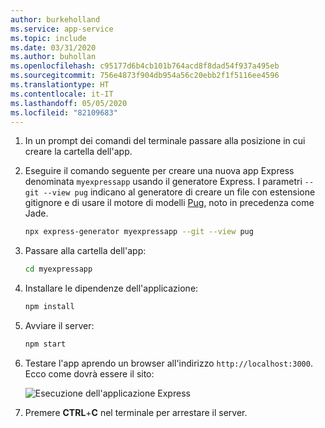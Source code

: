 ```yaml
---
author: burkeholland
ms.service: app-service
ms.topic: include
ms.date: 03/31/2020
ms.author: buhollan
ms.openlocfilehash: c95177d6b4cb101b764acd8f8dad54f937a495eb
ms.sourcegitcommit: 756e4873f904db954a56c20ebb2f1f5116ee4596
ms.translationtype: HT
ms.contentlocale: it-IT
ms.lasthandoff: 05/05/2020
ms.locfileid: "82109683"
---
```

1. In un prompt dei comandi del terminale passare alla posizione in cui creare la cartella dell'app.

1. Eseguire il comando seguente per creare una nuova app Express denominata `myexpressapp` usando il generatore Express. I parametri `--git --view pug` indicano al generatore di creare un file con estensione gitignore e di usare il motore di modelli [Pug](https://pugjs.org/api/getting-started.html), noto in precedenza come Jade.

    ```bash
    npx express-generator myexpressapp --git --view pug
    ```

1. Passare alla cartella dell'app:

    ```bash
    cd myexpressapp
    ```

1. Installare le dipendenze dell'applicazione:

    ```bash
    npm install
    ```

1. Avviare il server:

    ```bash
    npm start
    ```

1. Testare l'app aprendo un browser all'indirizzo `http://localhost:3000`. Ecco come dovrà essere il sito:

    ![Esecuzione dell'applicazione Express](../media/deploy-azure/express.png)

1. Premere **CTRL**+**C** nel terminale per arrestare il server.
 
